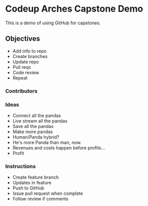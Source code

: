 # Codeup Arches Capstone Demo

This is a demo of using GitHub for capstones.

## Objectives

- Add info to repo
- Create branches
- Update repo
- Pull reqs
- Code review
- Repeat

### Contributors

### Ideas

- Connect all the pandas
- Live stream all the pandas
- Save all the pandas
- Make more pandas
- Human/Panda hybrid?
- He's more Panda than man, now.
- Revenues and costs happen before profits...
- Profit

### Instructions

- Create feature branch
- Updates in feature
- Push to GitHub
- Issue pull request when complete
- Follow review if comments
